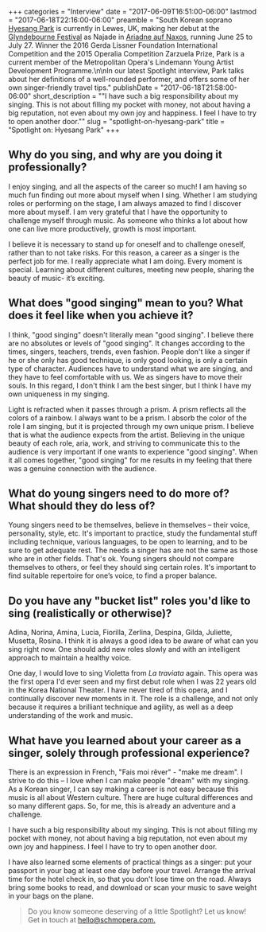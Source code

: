 +++
categories = "Interview"
date = "2017-06-09T16:51:00-06:00"
lastmod = "2017-06-18T22:16:00-06:00"
preamble = "South Korean soprano [Hyesang Park](/scene/people/hyesang-park/) is currently in Lewes, UK, making her debut at the [Glyndebourne Festival](/scene/companies/glyndebourne/) as Najade in [Ariadne auf Naxos](http://www.glyndebourne.com/tickets-and-whats-on/events/2017/ariadne-auf-naxos/), running June 25 to July 27. Winner the 2016 Gerda Lissner Foundation International Competition and the 2015 Operalia Competition Zarzuela Prize, Park is a current member of the Metropolitan Opera's Lindemann Young Artist Development Programme.\n\nIn our latest Spotlight interview, Park talks about her definitions of a well-rounded performer, and offers some of her own singer-friendly travel tips."
publishDate = "2017-06-18T21:58:00-06:00"
short_description = "&quot;I have such a big responsibility about my singing. This is not about filling my pocket with money, not about having a big reputation, not even about my own joy and happiness. I feel I have to try to open another door.&quot;"
slug = "spotlight-on-hyesang-park"
title = "Spotlight on: Hyesang Park"
+++

## Why do you sing, and why are you doing it professionally?

I enjoy singing, and all the aspects of the career so much! I am having so much fun finding out more about myself when I sing. Whether I am studying roles or performing on the stage, I am always amazed to find I discover more about myself. I am very grateful that I have the opportunity to challenge myself through music. As someone who thinks a lot about how one can live more productively, growth is most important. 

I believe it is necessary to stand up for oneself and to challenge oneself, rather than to not take risks. For this reason, a career as a singer is the perfect job for me. I really appreciate what I am doing. Every moment is special. Learning about different cultures, meeting new people, sharing the beauty of music- it’s exciting.

## What does "good singing" mean to you? What does it feel like when you achieve it?

I think, "good singing" doesn't literally mean "good singing". I believe there are no absolutes or levels of "good singing". It changes according to the times, singers, teachers, trends, even fashion. People don't like a singer if he or she only has good technique, is only good looking, is only a certain type of character. Audiences have to understand what we are singing, and they have to feel comfortable with us. We as singers have to move their souls. In this regard, I don't think I am the best singer, but I think I have my own uniqueness in my singing.

Light is refracted when it passes through a prism. A prism reflects all the colors of a rainbow. I always want to be a prism. I absorb the color of the role I am singing, but it is projected through my own unique prism. I believe that is what the audience expects from the artist. Believing in the unique beauty of each role, aria, work, and striving to communicate this to the audience is very important if one wants to experience "good singing". When it all comes together, "good singing" for me results in my feeling that there was a genuine connection with the audience.

## What do young singers need to do more of? What should they do less of?

Young singers need to be themselves, believe in themselves – their voice, personality, style, etc. It's important to practice, study the fundamental stuff including technique, various languages, to be open to learning, and to be sure to get adequate rest. The needs a singer has are not the same as those who are in other fields. That's ok. Young singers should not compare themselves to others, or feel they should sing certain roles. It's important to find suitable repertoire for one’s voice, to find a proper balance.

## Do you have any "bucket list" roles you'd like to sing (realistically or otherwise)?

Adina, Norina, Amina, Lucia, Fiorilla, Zerlina, Despina, Gilda, Juliette, Musetta, Rosina. I think it is always a good idea to be aware of what can you sing right now. One should add new roles slowly and with an intelligent approach to maintain a healthy voice. 

One day, I would love to sing Violetta from *La traviata* again. This opera was the first opera I'd ever seen and my first debut role when I was 22 years old in the Korea National Theater. I have never tired of this opera, and I continually discover new moments in it. The role is a challenge, and not only because it requires a brilliant technique and agility, as well as a deep understanding of the work and music.

## What have you learned about your career as a singer, solely through professional experience?

There is an expression in French, "Fais moi rêver" - "make me dream". I strive to do this – I love when I can make people "dream" with my singing. As a Korean singer, I can say making a career is not easy because this music is all about Western culture. There are huge cultural differences and so many different gaps. So, for me, this is already an adventure and a challenge. 

I have such a big responsibility about my singing. This is not about filling my pocket with money, not about having a big reputation, not even about my own joy and happiness. I feel I have to try to open another door.

I have also learned some elements of practical things as a singer: put your passport in your bag at least one day before your travel. Arrange the arrival time for the hotel check in, so that you don't lose time on the road. Always bring some books to read, and download or scan your music to save weight in your bags on the plane.

>Do you know someone deserving of a little Spotlight? Let us know! Get in touch at [hello@schmopera.com.](mailto:hello@schmopera.com)
